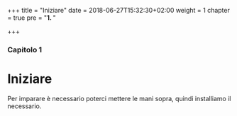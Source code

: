 +++
title = "Iniziare"
date = 2018-06-27T15:32:30+02:00
weight = 1
chapter = true
pre = "<b>1. </b>"

+++

### Capitolo 1

# Iniziare

Per imparare è necessario poterci mettere le mani sopra, quindi installiamo il necessario.
